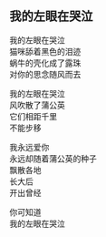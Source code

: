 ## 我的左眼在哭泣

我的左眼在哭泣<br>
猫咪舔着黑色的泪迹<br>
蜗牛的壳化成了露珠<br>
对你的思念随风而去<br>

我的左眼在哭泣<br>
风吹散了蒲公英<br>
它们相距千里<br>
不能步移<br>

我永远爱你<br>
永远却随着蒲公英的种子<br>
飘散各地<br>
长大后<br>
开出曾经<br>

你可知道<br>
我的左眼在哭泣<br>
